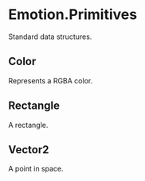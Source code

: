 # Emotion.Primitives

Standard data structures.

## Color

Represents a RGBA color.

## Rectangle

A rectangle.

## Vector2

A point in space.
